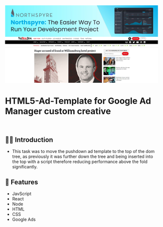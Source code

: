 ![](https://github.com/Matthewpco/HTML5-Ad-Template/blob/main/TRD-Ad.jpg)

# HTML5-Ad-Template for Google Ad Manager custom creative

<br>

## 🙋‍♂️ Introduction

- This task was to move the pushdown ad template to the top of the dom tree, as previously it was further down the tree and being inserted into the top with a script therefore reducing performance above the fold significantly.
  <br>

## 📜 Features

- JavScript
- React
- Node
- HTML
- CSS
- Google Ads

